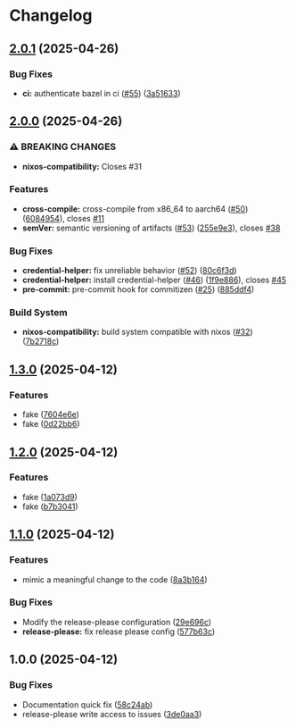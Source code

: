 # Changelog

## [2.0.1](https://github.com/alemoreno991/BazelStarterTemplate/compare/v2.0.0...v2.0.1) (2025-04-26)


### Bug Fixes

* **ci:** authenticate bazel in ci ([#55](https://github.com/alemoreno991/BazelStarterTemplate/issues/55)) ([3a51633](https://github.com/alemoreno991/BazelStarterTemplate/commit/3a516338cefebbbdfb2d87be22d1e0e0ae511f16))

## [2.0.0](https://github.com/alemoreno991/BazelStarterTemplate/compare/v1.3.0...v2.0.0) (2025-04-26)


### ⚠ BREAKING CHANGES

* **nixos-compatibility:** Closes #31

### Features

* **cross-compile:** cross-compile from x86_64 to aarch64 ([#50](https://github.com/alemoreno991/BazelStarterTemplate/issues/50)) ([6084954](https://github.com/alemoreno991/BazelStarterTemplate/commit/608495419391c722bc43a44579c1bdab748c0122)), closes [#11](https://github.com/alemoreno991/BazelStarterTemplate/issues/11)
* **semVer:** semantic versioning of artifacts ([#53](https://github.com/alemoreno991/BazelStarterTemplate/issues/53)) ([255e9e3](https://github.com/alemoreno991/BazelStarterTemplate/commit/255e9e3c45f0768ff91ca10c1cc4b9266dc77519)), closes [#38](https://github.com/alemoreno991/BazelStarterTemplate/issues/38)


### Bug Fixes

* **credential-helper:** fix unreliable behavior ([#52](https://github.com/alemoreno991/BazelStarterTemplate/issues/52)) ([80c6f3d](https://github.com/alemoreno991/BazelStarterTemplate/commit/80c6f3d3f0f8ac613a9e31a95424ab887461842f))
* **credential-helper:** install credential-helper ([#46](https://github.com/alemoreno991/BazelStarterTemplate/issues/46)) ([1f9e886](https://github.com/alemoreno991/BazelStarterTemplate/commit/1f9e88677e42c90518b96f9e2cff12abdc158d2c)), closes [#45](https://github.com/alemoreno991/BazelStarterTemplate/issues/45)
* **pre-commit:** pre-commit hook for commitizen ([#25](https://github.com/alemoreno991/BazelStarterTemplate/issues/25)) ([885ddf4](https://github.com/alemoreno991/BazelStarterTemplate/commit/885ddf4f8eb636c42e9d327574b5db0bbeebb569))


### Build System

* **nixos-compatibility:** build system compatible with nixos ([#32](https://github.com/alemoreno991/BazelStarterTemplate/issues/32)) ([7b2718c](https://github.com/alemoreno991/BazelStarterTemplate/commit/7b2718cbbb39e8647a597e85ddb7ffcbfb4d5ad1))

## [1.3.0](https://github.com/alemoreno991/BazelStarterTemplate/compare/v1.2.0...v1.3.0) (2025-04-12)


### Features

* fake ([7604e6e](https://github.com/alemoreno991/BazelStarterTemplate/commit/7604e6eb97e726eacac528b7cf4a604cf1462b2e))
* fake ([0d22bb6](https://github.com/alemoreno991/BazelStarterTemplate/commit/0d22bb618686e9cd76ba2e83bf295a0ddd15fccd))

## [1.2.0](https://github.com/alemoreno991/BazelStarterTemplate/compare/v1.1.0...v1.2.0) (2025-04-12)


### Features

* fake ([1a073d9](https://github.com/alemoreno991/BazelStarterTemplate/commit/1a073d92ddbfd504e4f81459fb2f5321eb32566d))
* fake ([b7b3041](https://github.com/alemoreno991/BazelStarterTemplate/commit/b7b3041fa40239bef9df23336252b33f88715b5a))

## [1.1.0](https://github.com/alemoreno991/BazelStarterTemplate/compare/v1.0.0...v1.1.0) (2025-04-12)


### Features

* mimic a meaningful change to the code ([8a3b164](https://github.com/alemoreno991/BazelStarterTemplate/commit/8a3b16469058068ea4275c1adbd8d20ad83fa895))


### Bug Fixes

* Modify the release-please configuration ([29e696c](https://github.com/alemoreno991/BazelStarterTemplate/commit/29e696c51021d1b31f80a5d12cbfe52e63a017d3))
* **release-please:** fix release please config ([577b63c](https://github.com/alemoreno991/BazelStarterTemplate/commit/577b63c9611f3a9874cc62523f6540ce25e28fd2))

## 1.0.0 (2025-04-12)


### Bug Fixes

* Documentation quick fix ([58c24ab](https://github.com/alemoreno991/BazelStarterTemplate/commit/58c24abd3613ac6c2ffaea5ced92b8d84c70499c))
* release-please write access to issues ([3de0aa3](https://github.com/alemoreno991/BazelStarterTemplate/commit/3de0aa3a5814c65779db416b8d9a42637b03606c))
